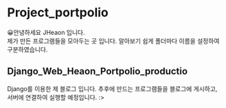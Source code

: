 # Project_portpolio

😀안녕하세요 JHeaon 입니다. <br>
제가 만든 프로그램들을 모아두는 곳 입니다. 알아보기 쉽게 폴더마다 이름을 설정하여 구분하였습니다.


## Django_Web_Heaon_Portpolio_productio

Django를 이용한 제 블로그 입니다. 추후에 만드는 프로그램들을 블로그에 게시하고, 서버에 연결하여 실행할 예정입니다. :>

